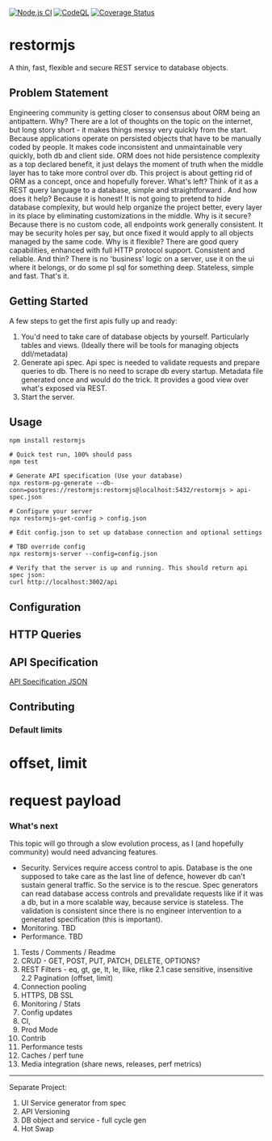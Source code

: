 [![Node.js CI](https://github.com/restormjs/restormjs/actions/workflows/node.js.yml/badge.svg)](https://github.com/restormjs/restormjs/actions/workflows/node.js.yml)
[![CodeQL](https://github.com/restormjs/restormjs/actions/workflows/codeql-analysis.yml/badge.svg)](https://github.com/restormjs/restormjs/actions/workflows/codeql-analysis.yml)
[![Coverage Status](https://coveralls.io/repos/github/restormjs/restormjs/badge.svg?branch=main)](https://coveralls.io/github/restormjs/restormjs?branch=main)

# restormjs
A thin, fast, flexible and secure REST service to database objects.
## Problem Statement
Engineering community is getting closer to consensus about ORM being an antipattern. Why? There are a lot of thoughts on the topic on the internet, but long story short - it makes things messy very quickly from the start. Because applications operate on persisted objects that have to be manually coded by people. It makes code inconsistent and unmaintainable very quickly, both db and client side. ORM does not hide persistence complexity as a top declared benefit, it just delays the moment of truth when the middle layer has to take more control over db. This project is about getting rid of ORM as a concept, once and hopefully forever. What's left? Think of it as a REST query language to a database, simple and straightforward . And how does it help? Because it is honest! It is not going to pretend to hide database complexity, but would help organize the project better, every layer in its place by eliminating customizations in the middle. Why is it secure? Because there is no custom code, all endpoints work generally consistent. It may be security holes per say, but once fixed it would apply to all objects managed by the same code. Why is it flexible? There are good query capabilities, enhanced with full HTTP protocol support. Consistent and reliable. And thin? There is no 'business' logic on a server, use it on the ui where it belongs, or do some pl sql for something deep. Stateless, simple and fast. That's it.
## Getting Started
A few steps to get the first apis fully up and ready:
1. You'd need to take care of database objects by yourself. Particularly tables and views. (Ideally there will be tools for managing objects ddl/metadata)
2. Generate api spec. Api spec is needed to validate requests and prepare queries to db. There is no need to scrape db every startup. Metadata file generated once and would do the trick. It provides a good view over what's exposed via REST.
3. Start the server.

## Usage
```
npm install restormjs

# Quick test run, 100% should pass
npm test

# Generate API specification (Use your database)
npx restorm-pg-generate --db-conn=postgres://restormjs:restormjs@localhost:5432/restormjs > api-spec.json

# Configure your server
npx restormjs-get-config > config.json

# Edit config.json to set up database connection and optional settings

# TBD override config
npx restormjs-server --config=config.json

# Verify that the server is up and running. This should return api spec json:
curl http://localhost:3002/api
```

## Configuration

## HTTP Queries

## API Specification
[API Specification JSON](spec/schema/restormjs.schema.json)

## Contributing

### Default limits
# offset, limit
# request payload 

### What's next

This topic will go through a slow evolution process, as I (and hopefully community) would need advancing features.
* Security. Services require access control to apis. Database is the one supposed to take care as the last line of defence, however db can't sustain general traffic. So the service is to the rescue. Spec generators can read database access controls and prevalidate requests like if it was a db, but in a more scalable way, because service is stateless. The validation is consistent since there is no engineer intervention to a generated specification (this is important).
* Monitoring. TBD
* Performance. TBD

1. Tests / Comments / Readme
2. CRUD - GET, POST, PUT, PATCH, DELETE, OPTIONS?
3. REST Filters - eq, gt, ge, lt, le, llike, rlike
   2.1 case sensitive, insensitive
   2.2 Pagination (offset, limit)
4. Connection pooling
5. HTTPS, DB SSL
6. Monitoring / Stats
7. Config updates
8. CI,
9. Prod Mode
10. Contrib
11. Performance tests
12. Caches / perf tune
13. Media integration (share news, releases, perf metrics)

----
Separate Project:
1. UI Service generator from spec
2. API Versioning
3. DB object and service - full cycle gen
4. Hot Swap
